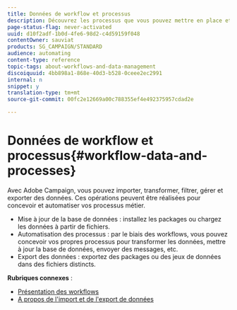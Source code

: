 ```yaml
---
title: Données de workflow et processus
description: Découvrez les processus que vous pouvez mettre en place et automatiser avec Adobe Campaign.
page-status-flag: never-activated
uuid: d10f2adf-1b0d-4fe6-98d2-c4d59159f048
contentOwner: sauviat
products: SG_CAMPAIGN/STANDARD
audience: automating
content-type: reference
topic-tags: about-workflows-and-data-management
discoiquuid: 4bb898a1-868e-40d3-b528-0ceee2ec2991
internal: n
snippet: y
translation-type: tm+mt
source-git-commit: 00fc2e12669a00c788355ef4e492375957cdad2e

---
```



# Données de workflow et processus{#workflow-data-and-processes}

Avec Adobe Campaign, vous pouvez importer, transformer, filtrer, gérer et exporter des données. Ces opérations peuvent être réalisées pour concevoir et automatiser vos processus métier.

* Mise à jour de la base de données : installez les packages ou chargez les données à partir de fichiers.
* Automatisation des processus : par le biais des workflows, vous pouvez concevoir vos propres processus pour transformer les données, mettre à jour la base de données, envoyer des messages, etc.
* Export des données : exportez des packages ou des jeux de données dans des fichiers distincts.

**Rubriques connexes** :

* [Présentation des workflows](../../automating/using/discovering-workflows.md)
* [A propos de l'import et de l'export de données](../../automating/using/about-data-import-and-export.md)

